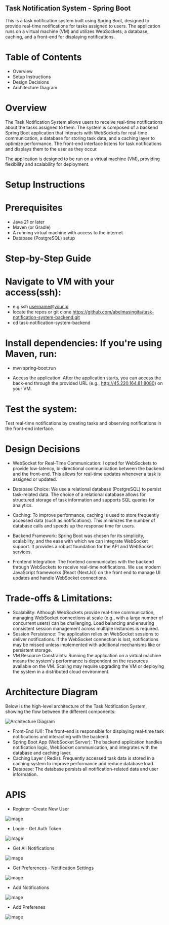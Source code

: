 ## Task Notification System - Spring Boot
This is a task notification system built using Spring Boot, designed to provide real-time notifications for tasks assigned to users. The application runs on a virtual machine (VM) and utilizes WebSockets, a database, caching, and a front-end for displaying notifications.

# Table of Contents
* Overview
* Setup Instructions
* Design Decisions
* Architecture Diagram


# Overview


The Task Notification System allows users to receive real-time notifications about the tasks assigned to them. 
The system is composed of a backend Spring Boot application that interacts with WebSockets for real-time communication, a database for storing task data, and a caching layer to optimize performance. 
The front-end interface listens for task notifications and displays them to the user as they occur.

The application is designed to be run on a virtual machine (VM), providing flexibility and scalability for deployment.

# Setup Instructions

# Prerequisites

* Java 21 or later
* Maven (or Gradle)
* A running virtual machine with access to the internet
* Database (PostgreSQL) setup


# Step-by-Step Guide
# Navigate to VM with your access(ssh):

* e.g ssh username@your.ip
* locate the repos or git clone https://github.com/abelmasingita/task-notification-system-backend.git
* cd task-notification-system-backend

# Install dependencies: If you're using Maven, run:

* mvn spring-boot:run

* Access the application: After the application starts, you can access the back-end through the provided URL (e.g., http://45.220.164.81:8080) on your VM.

# Test the system:

Test real-time notifications by creating tasks and observing notifications in the front-end interface.


# Design Decisions

* WebSocket for Real-Time Communication: I opted for WebSockets to provide low-latency, bi-directional communication between the backend and the front-end. This allows for real-time updates whenever a task is assigned or updated.


* Database Choice: We use a relational database (PostgreSQL) to persist task-related data. The choice of a relational database allows for structured storage of task information and supports SQL queries for analytics.

* Caching: To improve performance, caching is used to store frequently accessed data (such as notifications). This minimizes the number of database calls and speeds up the response time for users.


* Backend Framework: Spring Boot was chosen for its simplicity, scalability, and the ease with which we can integrate WebSocket support. It provides a robust foundation for the API and WebSocket services.

* Frontend Integration: The frontend communicates with the backend through WebSockets to receive real-time notifications. We use modern JavaScript frameworks (React (NextJs)) on the front end to manage UI updates and handle WebSocket connections.

# Trade-offs & Limitations:

* Scalability: Although WebSockets provide real-time communication, managing WebSocket connections at scale (e.g., with a large number of concurrent users) can be challenging. Load balancing and ensuring consistent session management across multiple instances is required.
* Session Persistence: The application relies on WebSocket sessions to deliver notifications. If the WebSocket connection is lost, notifications may be missed unless implemented with additional mechanisms like or persistent storage.
* VM Resource Constraints: Running the application on a virtual machine means the system's performance is dependent on the resources available on the VM. Scaling may require upgrading the VM or deploying the system in a distributed cloud environment.

# Architecture Diagram
Below is the high-level architecture of the Task Notification System, showing the flow between the different components:

![Architecture Diagram](https://github.com/user-attachments/assets/e6986430-d5ac-4a91-b1cd-f37582ee2f7e)

* Front-End (UI): The front-end is responsible for displaying real-time task notifications and interacting with the backend.
* Spring Boot App (WebSocket Server): The backend application handles notification logic, WebSocket communication, and integrates with the database and caching layer.
* Caching Layer ( Redis): Frequently accessed task data is stored in a caching system to improve performance and reduce database load.
* Database: The database persists all notification-related data and user information.


# APIS

* Register -Create New User

![image](https://github.com/user-attachments/assets/c9af3132-7fe3-4738-ae57-736deb79baa9)


* Login - Get Auth Token

![image](https://github.com/user-attachments/assets/b750223e-3a6a-47f5-8cf5-9e06c0858b02)

* Get All Notifications

![image](https://github.com/user-attachments/assets/074a7dc8-c840-416d-ab0b-351c1a456905)

* Get Preferences -  Notification Settings

![image](https://github.com/user-attachments/assets/02c3a6bb-3a85-46cf-85fe-9e380f666bc4)


* Add Notifications

![image](https://github.com/user-attachments/assets/0ddbd4d5-2561-41c9-87d2-2e843495fbd1)

* Add Preferenes

![image](https://github.com/user-attachments/assets/bf9ed0c3-b8a1-4161-b60a-9333b0ea73b2)



